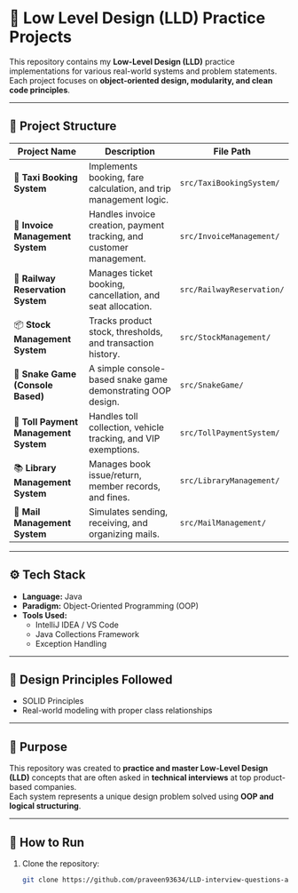 # 🧠 Low Level Design (LLD) Practice Projects

This repository contains my **Low-Level Design (LLD)** practice implementations for various real-world systems and problem statements.  
Each project focuses on **object-oriented design, modularity, and clean code principles**.  

---

## 📁 Project Structure

| Project Name | Description | File Path |
|---------------|-------------|-----------|
| 🚕 **Taxi Booking System** | Implements booking, fare calculation, and trip management logic. | `src/TaxiBookingSystem/` |
| 🧾 **Invoice Management System** | Handles invoice creation, payment tracking, and customer management. | `src/InvoiceManagement/` |
| 🚉 **Railway Reservation System** | Manages ticket booking, cancellation, and seat allocation. | `src/RailwayReservation/` |
| 📦 **Stock Management System** | Tracks product stock, thresholds, and transaction history. | `src/StockManagement/` |
| 🐍 **Snake Game (Console Based)** | A simple console-based snake game demonstrating OOP design. | `src/SnakeGame/` |
| 🚧 **Toll Payment Management System** | Handles toll collection, vehicle tracking, and VIP exemptions. | `src/TollPaymentSystem/` |
| 📚 **Library Management System** | Manages book issue/return, member records, and fines. | `src/LibraryManagement/` |
| 📧 **Mail Management System** | Simulates sending, receiving, and organizing mails. | `src/MailManagement/` |

---

## ⚙️ Tech Stack
- **Language:** Java  
- **Paradigm:** Object-Oriented Programming (OOP)  
- **Tools Used:**  
  - IntelliJ IDEA / VS Code  
  - Java Collections Framework  
  - Exception Handling  

---

## 🧩 Design Principles Followed
- SOLID Principles 
- Real-world modeling with proper class relationships  

---

## 🧠 Purpose
This repository was created to **practice and master Low-Level Design (LLD)** concepts that are often asked in **technical interviews** at top product-based companies.  
Each system represents a unique design problem solved using **OOP and logical structuring**.

---

## 🚀 How to Run
1. Clone the repository:
   ```bash
   git clone https://github.com/praveen93634/LLD-interview-questions-answer.git
